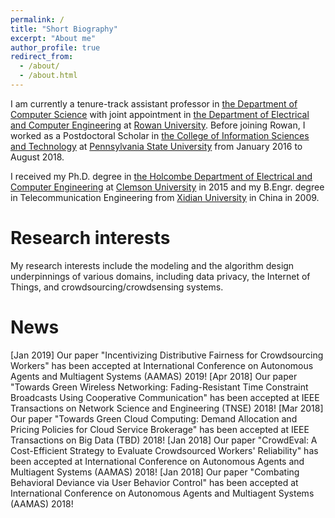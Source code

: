 ```yaml
---
permalink: /
title: "Short Biography"
excerpt: "About me"
author_profile: true
redirect_from: 
  - /about/
  - /about.html
---
```


I am currently a tenure-track assistant professor in [the Department of Computer Science](https://academics.rowan.edu/csm/departments/cs/index.html) with joint appointment in [the Department of Electrical and Computer Engineering](https://academics.rowan.edu/engineering/programs/electricalcomputer/index.html) at [Rowan University](https://www.rowan.edu/home/). Before joining Rowan, I worked as a Postdoctoral Scholar in [the College of Information Sciences and Technology](https://ist.psu.edu/) at [Pennsylvania State University](http://www.psu.edu/) from January 2016 to August 2018.

I received my Ph.D. degree in [the Holcombe Department of Electrical and Computer Engineering](http://www.clemson.edu/ces/departments/ece/) at [Clemson University](http://www.clemson.edu/) in 2015 and my B.Engr. degree in Telecommunication Engineering from [Xidian University](http://www.xidian.edu.cn/) in China in 2009.

Research interests
======
My research interests include the modeling and the algorithm design underpinnings of various domains, including data privacy, the Internet of Things, and crowdsourcing/crowdsensing systems.

News
======

[Jan 2019] Our paper "Incentivizing Distributive Fairness for Crowdsourcing Workers" has been accepted at International Conference on Autonomous Agents and Multiagent Systems (AAMAS) 2019!
[Apr 2018] Our paper "Towards Green Wireless Networking: Fading-Resistant Time Constraint Broadcasts Using Cooperative Communication" has been accepted at IEEE Transactions on Network Science and Engineering (TNSE) 2018!
[Mar 2018] Our paper "Towards Green Cloud Computing: Demand Allocation and Pricing Policies for Cloud Service Brokerage" has been accepted at IEEE Transactions on Big Data (TBD) 2018!
[Jan 2018] Our paper "CrowdEval: A Cost-Efficient Strategy to Evaluate Crowdsourced Workers' Reliability" has been accepted at International Conference on Autonomous Agents and Multiagent Systems (AAMAS) 2018!
[Jan 2018] Our paper "Combating Behavioral Deviance via User Behavior Control" has been accepted at International Conference on Autonomous Agents and Multiagent Systems (AAMAS) 2018!
